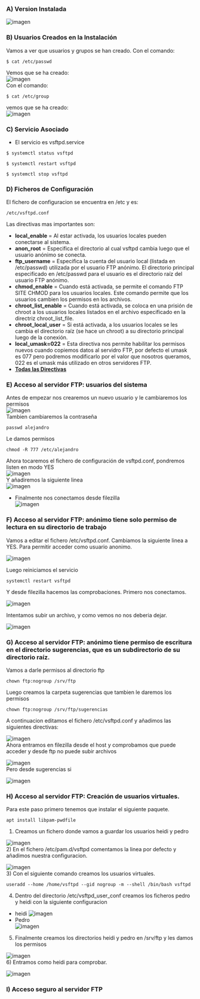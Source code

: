 ### A) Version Instalada
![imagen](imagenes/aversion.JPG) 
### B) Usuarios Creados en la Instalación
Vamos a ver que usuarios y grupos se han creado.
Con el comando:  
```
$ cat /etc/passwd
```
Vemos que se ha creado:  
![imagen](imagenes/usuario.jpg)  
Con el comando:  
```
$ cat /etc/group
```
vemos que se ha creado:  
![imagen](imagenes/grupo.jpg)  
### C) Servicio Asociado
* El servicio es vsftpd.service
```
$ systemctl status vsftpd
```
```
$ systemctl restart vsftpd
```
```
$ systemctl stop vsftpd
```
### D) Ficheros de Configuración
El fichero de configuracion se encuentra en /etc y es:
```
/etc/vsftpd.conf
```
Las directivas mas importantes son:
- **local_enable** = Al estar activada, los usuarios locales pueden conectarse al sistema.
- **anon_root** = Especifica el directorio al cual vsftpd cambia luego que el usuario anónimo se conecta.
- **ftp_username** = Especifica la cuenta del usuario local (listada en /etc/passwd) utilizada por el usuario FTP anónimo. El directorio principal especificado en /etc/passwd para el usuario es el directorio raíz del usuario FTP anónimo.
- **chmod_enable** = Cuando está activada, se permite el comando FTP SITE CHMOD para los usuarios locales. Este comando permite que los usuarios cambien los permisos en los archivos.
- **chroot_list_enable** = Cuando está activada, se coloca en una prisión de chroot a los usuarios locales listados en el archivo especificado en la directriz chroot_list_file.
- **chroot_local_user** = Si está activada, a los usuarios locales se les cambia el directorio raíz (se hace un chroot) a su directorio principal luego de la conexión.
- **local_umask=022** = Esta directiva nos permite habilitar los permisos nuevos cuando copiemos datos al servidro FTP, por defecto el umask es 077 pero podremos modificarlo por el valor que nosotros queramos, 022 es el umask más utilizado en otros servidores FTP.  
- **[Todas las Directivas](https://web.mit.edu/rhel-doc/4/RH-DOCS/rhel-rg-es-4/s1-ftp-vsftpd-conf.html)**
### E) Acceso al servidor FTP: usuarios del sistema
Antes de empezar nos crearemos un nuevo usuario y le cambiaremos los permisos  
![imagen](imagenes/usuario1.jpg)  
Tambien cambiaremos la contraseña  
```
passwd alejandro
```
Le damos permisos  
```
chmod -R 777 /etc/alejandro
```
Ahora tocaremos el fichero de configuración de vsftpd.conf, pondremos listen en modo YES  
![imagen](imagenes/vsftpdconf.JPG)  
 Y añadiremos la siguiente linea  
 ![imagen](imagenes/vsftpdconf1.JPG)  
 - Finalmente nos conectamos desde filezilla  
 ![imagen](imagenes/conexionfilezilla.JPG) 
### F) Acceso al servidor FTP: anónimo tiene solo permiso de lectura en su directorio de trabajo 
Vamos a editar el fichero /etc/vsftpd.conf. Cambiamos la siguiente linea a YES. Para permitir acceder como usuario anonimo.    

 ![imagen](imagenes/anonimo.jpg)    
   
Luego reiniciamos el servicio
```
systemctl restart vsftpd
```
Y desde filezilla hacemos las comprobaciones.
Primero nos conectamos.  
  
 ![imagen](imagenes/anonimo2.jpg)   
 
Intentamos subir un archivo, y como vemos no nos deberia dejar.  
  
 ![imagen](imagenes/anonimo3.jpg) 
### G) Acceso al servidor FTP: anónimo tiene permiso de escritura en el directorio sugerencias, que es un subdirectorio de su directorio raíz.  
Vamos a darle permisos al directorio ftp  
```
chown ftp:nogroup /srv/ftp
```
Luego creamos la carpeta sugerencias que tambien le daremos los permisos
```
chown ftp:nogroup /srv/ftp/sugerencias
```
A continuacion editamos el fichero /etc/vsftpd.conf y añadimos las siguientes directivas:  
  
 ![imagen](imagenes/anonimo6.jpg)  
Ahora entramos en filezilla desde el host y comprobamos que puede acceder y desde ftp no puede subir archivos
  
![imagen](imagenes/anonimo4.jpg)  
 Pero desde sugerencias si  
   
![imagen](imagenes/anonimo5.jpg)
### H) Acceso al servidor FTP: Creación de usuarios virtuales.  
Para este paso primero tenemos que instalar el siguiente paquete.  
```
apt install libpam-pwdfile
```
1) Creamos un fichero donde vamos a guardar los usuarios heidi y pedro  
  
![imagen](imagenes/virtuales.jpg)  
2) En el fichero /etc/pam.d/vsftpd comentamos la linea por defecto y añadimos nuestra configuracion.  
  
![imagen](imagenes/virtuales2.jpg)  
3) Con el siguiente comando creamos los usuarios virtuales.  
```
useradd --home /home/vsftpd --gid nogroup -m --shell /bin/bash vsftpd
```
4) Dentro del directorio /etc/vsftpd_user_conf creamos los ficheros pedro y heidi con la siguiente configuracion
- heidi
![imagen](imagenes/heidi.jpg) 
- Pedro  
![imagen](imagenes/pedro.jpg)  
5) Finalmente creamos los directorios heidi y pedro en /srv/ftp y les damos los permisos  
  
![imagen](imagenes/finalvirtuales.jpg)  
6) Entramos como heidi para comprobar.  
  
![imagen](imagenes/comprobacion.jpg) 
### I) Acceso seguro al servidor FTP
